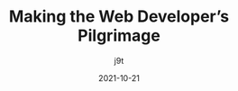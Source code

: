 ---
author: j9t
date: 2021-10-21
tags:
  - html
target_url: https://meiert.com/en/blog/web-developer-pilgrimage/
title: Making the Web Developer’s Pilgrimage
---